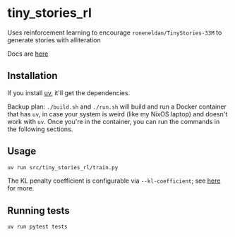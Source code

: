 # tiny_stories_rl

Uses reinforcement learning
to encourage `roneneldan/TinyStories-33M`
to generate stories with alliteration

Docs are [here](https://rl.ehrenborg.dev)

## Installation

If you install
[uv](https://docs.astral.sh/uv/getting-started/installation/),
it'll get the dependencies.

Backup plan: `./build.sh` and `./run.sh` will build and run a Docker container
that has `uv`, in case your system is weird (like my NixOS laptop)
and doesn't work with `uv`.
Once you're in the container,
you can run the commands in the following sections.

## Usage

```bash
uv run src/tiny_stories_rl/train.py
```

The KL penalty coefficient is configurable via `--kl-coefficient`;
see [here](https://rl.ehrenborg.dev/what_is_the_kl_penalty.html) for more.

## Running tests

```bash
uv run pytest tests
```
